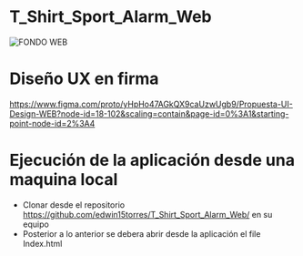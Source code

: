 # T_Shirt_Sport_Alarm_Web

![FONDO WEB](https://user-images.githubusercontent.com/98726866/225551209-7bdc9a0e-50d5-4715-98ba-b15c055d2ce1.png)


# Diseño UX en firma
https://www.figma.com/proto/yHpHo47AGkQX9caUzwUgb9/Propuesta-UI-Design-WEB?node-id=18-102&scaling=contain&page-id=0%3A1&starting-point-node-id=2%3A4

# Ejecución de la aplicación desde una maquina local
- Clonar desde el repositorio https://github.com/edwin15torres/T_Shirt_Sport_Alarm_Web/ en su equipo
- Posterior a lo anterior se debera abrir desde la aplicación el file Index.html
